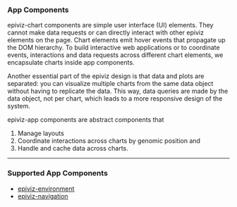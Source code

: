 ### App Components

epiviz-chart components are simple user interface \(UI\) elements. They cannot make data requests or can directly interact with other epiviz elements on the page. Chart elements emit hover events that propagate up the DOM hierarchy. To build interactive web applications or to coordinate events, interactions and data requests across different chart elements, we encapsulate charts inside app components.

Another essential part of the epiviz design is that data and plots are separated: you can visualize multiple charts from the same data object without having to replicate the data. This way, data queries are made by the data object, not per chart, which leads to a more responsive design of the system.

epiviz-app components are abstract components that

1. Manage layouts
2. Coordinate interactions across charts by genomic position and 
3. Handle and cache data across charts.



---

### Supported App Components

* [epiviz-environment](/app-components/epiviz-environment.md)
* [epiviz-navigation](/app-components/epiviz-navigation.md)



